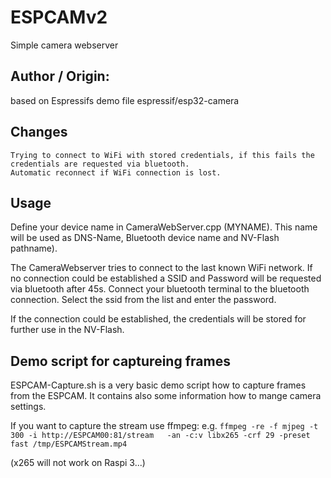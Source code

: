 # ESPCAMv2

Simple camera webserver



## Author / Origin:

based on Espressifs demo file espressif/esp32-camera

## Changes
	
	Trying to connect to WiFi with stored credentials, if this fails the credentials are requested via bluetooth.
	Automatic reconnect if WiFi connection is lost.
	
		
## Usage

Define your device name in CameraWebServer.cpp (MYNAME). This name will be used as DNS-Name, Bluetooth device name and NV-Flash pathname).

The CameraWebserver tries to connect to the last known WiFi network. 
If no connection could be established a SSID and Password will be requested via bluetooth after 45s. 
Connect your bluetooth terminal to the bluetooth connection. Select the ssid from the list and enter the password. 

If the connection could be established, the credentials will be stored for further use in the NV-Flash.


## Demo script for captureing frames

ESPCAM-Capture.sh is a very basic demo script how to capture frames from the ESPCAM.
It contains also some information how to mange camera settings. 

If you want to capture the stream use ffmpeg:
e.g. `ffmpeg -re -f mjpeg -t 300 -i http://ESPCAM00:81/stream   -an -c:v libx265 -crf 29 -preset fast /tmp/ESPCAMStream.mp4`

(x265 will not work on Raspi 3...)


